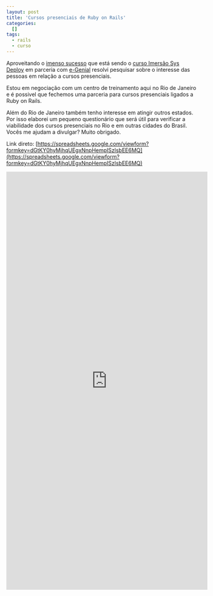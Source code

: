 ```yaml
--- 
layout: post
title: 'Cursos presenciais de Ruby on Rails'
categories: 
  []
tags:
  - rails
  - curso
---
```



Aproveitando o [imenso sucesso](http://twitter.com/#search?q=%40smergulhao) que está sendo o [curso Imersão Sys Deploy][1] em parceria com [e-Genial][2] resolvi pesquisar sobre o interesse das pessoas em relação a cursos presenciais. 

Estou em negociação com um centro de treinamento aqui no Rio de Janeiro e é possivel que fechemos uma parceria para cursos presenciais ligados a Ruby on Rails.

Além do Rio de Janeiro também tenho interesse em atingir outros estados. Por isso elaborei um pequeno questionário que será útil para verificar a viabilidade dos cursos presenciais no Rio e em outras cidades do Brasil. Vocês me ajudam a divulgar? Muito obrigado.

Link direto: [https://spreadsheets.google.com/viewform?formkey=dGtKY0hyMjhqUEgxNnpHempISzlsbEE6MQ](https://spreadsheets.google.com/viewform?formkey=dGtKY0hyMjhqUEgxNnpHempISzlsbEE6MQ)

<iframe src="https://spreadsheets.google.com/embeddedform?formkey=dGtKY0hyMjhqUEgxNnpHempISzlsbEE6MQ" width="530" height="1100" frameborder="0" marginheight="0" marginwidth="0">Carregando...</iframe>

[1]: http://mergulhao.info/2010/2/24/curso-de-administracao-linux-e-deploy-de-apps-rails
[2]: http://www.egenialsas.com.br/


